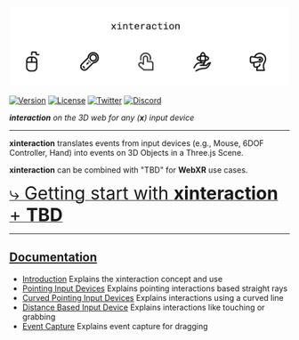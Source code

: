 ![header image](./images/header.jpg)

[![Version](https://img.shields.io/npm/v/@coconut-xr/xinteraction?style=flat-square)](https://npmjs.com/package/@coconut-xr/xinteraction)
[![License](https://img.shields.io/github/license/coconut-xr/xinteraction.svg?style=flat-square)](https://github.com/coconut-xr/xinteraction/blob/master/LICENSE)
[![Twitter](https://img.shields.io/twitter/follow/coconut_xr?style=flat-square)](https://twitter.com/coconut_xr)
[![Discord](https://img.shields.io/discord/1087727032240185424?style=flat-square&label=discord)](https://discord.gg/RbyaXJJaJM)

_**interaction** on the 3D web for any (**x**) input device_

---

**xinteraction** translates events from input devices (e.g., Mouse, 6DOF Controller, Hand) into events on 3D Objects in a Three.js Scene.


**xinteraction** can be combined with "TBD" for **WebXR** use cases.

[<span style="font-size: 2rem">⤷ Getting start with **xinteraction** + **TBD**</span>]()

---

## [Documentation](https://coconut-xr.github.io/xinteraction)

* [Introduction](https://coconut-xr.github.io/xinteraction/#/introduction.md) Explains the xinteraction concept and use
* [Pointing Input Devices](https://coconut-xr.github.io/xinteraction/#/pointing.md) Explains pointing interactions based straight rays
* [Curved Pointing Input Devices](https://coconut-xr.github.io/xinteraction/#/curved.md) Explains interactions using a curved line
* [Distance Based Input Device](https://coconut-xr.github.io/xinteraction/#/distance.md) Explains interactions like touching or grabbing
* [Event Capture](https://coconut-xr.github.io/xinteraction/#/event-capture.md) Explains event capture for dragging